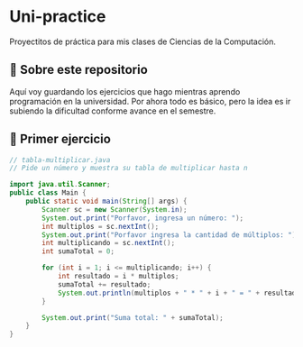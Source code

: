 # Uni-practice

Proyectitos de práctica para mis clases de Ciencias de la Computación.

## 🌱 Sobre este repositorio

Aquí voy guardando los ejercicios que hago mientras aprendo programación en la universidad. Por ahora todo es básico, pero la idea es ir subiendo la dificultad conforme avance en el semestre.

## 🚀 Primer ejercicio

```java
// tabla-multiplicar.java
// Pide un número y muestra su tabla de multiplicar hasta n

import java.util.Scanner;
public class Main {
    public static void main(String[] args) {
        Scanner sc = new Scanner(System.in);
        System.out.print("Porfavor, ingresa un número: ");
        int multiplos = sc.nextInt();
        System.out.print("Porfavor ingresa la cantidad de múltiplos: ");
        int multiplicando = sc.nextInt();
        int sumaTotal = 0;

        for (int i = 1; i <= multiplicando; i++) {
            int resultado = i * multiplos;
            sumaTotal += resultado;
            System.out.println(multiplos + " * " + i + " = " + resultado);
        }

        System.out.print("Suma total: " + sumaTotal);
    }
}

